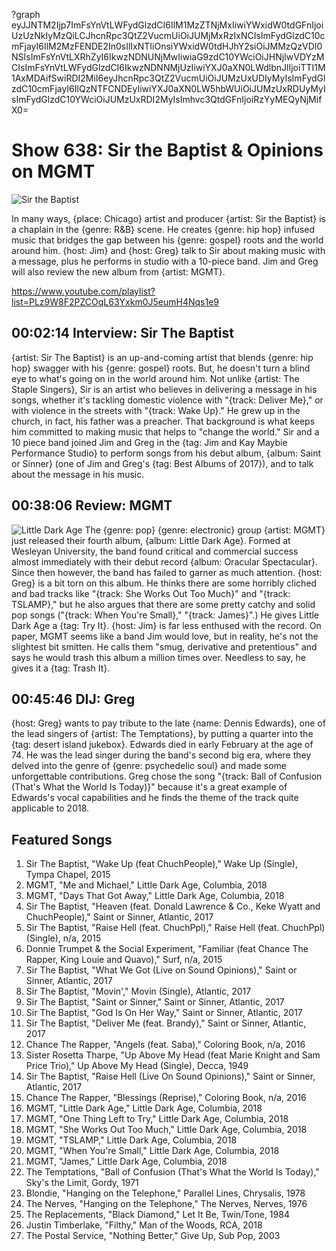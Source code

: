?graph eyJJNTM2Ijp7ImFsYnVtLWFydGlzdCI6IlM1MzZTNjMxIiwiYWxidW0tdGFnIjoiUzUzNkIyMzQiLCJhcnRpc3QtZ2VucmUiOiJUMjMxRzIxNCIsImFydGlzdC10cmFjayI6IlM2MzFENDE2In0sIlIxNTIiOnsiYWxidW0tdHJhY2siOiJMMzQzVDI0NSIsImFsYnVtLXRhZyI6IkwzNDNUNjMwIiwiaG9zdC10YWciOiJHNjIwVDYzMCIsImFsYnVtLWFydGlzdCI6IkwzNDNNMjUzIiwiYXJ0aXN0LWdlbnJlIjoiTTI1M1AxMDAifSwiRDI2MiI6eyJhcnRpc3QtZ2VucmUiOiJUMzUxUDIyMyIsImFydGlzdC10cmFjayI6IlQzNTFCNDEyIiwiYXJ0aXN0LW5hbWUiOiJUMzUxRDUyMyIsImFydGlzdC10YWciOiJUMzUxRDI2MyIsImhvc3QtdGFnIjoiRzYyMEQyNjMifX0=

# Show 638: Sir the Baptist & Opinions on MGMT 
![Sir the Baptist](https://sound-images.s3.amazonaws.com/images/2018/sir_the.jpg)

In many ways, {place: Chicago} artist and producer {artist: Sir the Baptist} is a chaplain in the {genre: R&B} scene. He creates {genre: hip hop} infused music that bridges the gap between his {genre: gospel} roots and the world around him. {host: Jim} and {host: Greg} talk to Sir about making music with a message, plus he performs in studio with a 10-piece band. Jim and Greg will also review the new album from {artist: MGMT}.

https://www.youtube.com/playlist?list=PLz9W8F2PZCOqL63Yxkm0J5eumH4Nqs1e9

## 00:02:14 Interview: Sir The Baptist
{artist: Sir The Baptist} is an up-and-coming artist that blends {genre: hip hop} swagger with his {genre: gospel} roots. But, he doesn't turn a blind eye to what's going on in the world around him. Not unlike {artist: The Staple Singers}, Sir is an artist who believes in delivering a message in his songs, whether it's tackling domestic violence with "{track: Deliver Me}," or with violence in the streets with "{track: Wake Up}." He grew up in the church, in fact, his father was a preacher. That background is what keeps him committed to making music that helps to "change the world."  Sir and a 10 piece band joined Jim and Greg in the {tag: Jim and Kay Maybie Performance Studio} to perform songs from his debut album, {album: Saint or Sinner} (one of Jim and Greg's {tag: Best Albums of 2017}), and to talk about the message in his music.

## 00:38:06 Review: MGMT
![Little Dark Age](http://is4.mzstatic.com/image/thumb/Music62/v4/55/fa/4a/55fa4a7f-a932-d685-7755-5b1de8013ee8/source/600x600bb.jpg "251553551/1334814526")
The {genre: pop} {genre: electronic} group {artist: MGMT} just released their fourth album, {album: Little Dark Age}. Formed at Wesleyan University, the band found critical and commercial success almost immediately with their debut record {album: Oracular Spectacular}. Since then however, the band has failed to garner as much attention. {host: Greg} is a bit torn on this album. He thinks there are some horribly cliched and bad tracks like "{track: She Works Out Too Much}" and "{track: TSLAMP}," but he also argues that there are some pretty catchy and solid pop songs ("{track: When You're Small}," "{track: James}".) He gives Little Dark Age a {tag: Try It}. {host: Jim} is far less enthused with the record. On paper, MGMT seems like a band Jim would love, but in reality, he's not the slightest bit smitten. He calls them "smug, derivative and pretentious" and says he would trash this album a million times over. Needless to say, he gives it a {tag: Trash It}.


## 00:45:46 DIJ: Greg
{host: Greg} wants to pay tribute to the late {name: Dennis Edwards}, one of the lead singers of {artist: The Temptations}, by putting a quarter into the {tag: desert island jukebox}. Edwards died in early February at the age of 74. He was the lead singer during the band's second big era, where they delved into the genre of {genre: psychedelic soul} and made some unforgettable contributions. Greg chose the song "{track: Ball of Confusion (That's What the World Is Today)}" because it's a great example of Edwards's vocal capabilities and he finds the theme of the track quite applicable to 2018.


## Featured Songs
1. Sir The Baptist, "Wake Up (feat ChuchPeople)," Wake Up (Single), Tympa Chapel, 2015
1. MGMT, "Me and Michael," Little Dark Age, Columbia, 2018
1. MGMT, "Days That Got Away," Little Dark Age, Columbia, 2018
1. Sir The Baptist, "Heaven (feat. Donald Lawrence & Co., Keke Wyatt and ChuchPeople)," Saint or Sinner, Atlantic, 2017
1. Sir The Baptist, "Raise Hell (feat. ChuchPpl)," Raise Hell (feat. ChuchPpl) (Single), n/a, 2015
1. Donnie Trumpet & the Social Experiment, "Familiar (feat Chance The Rapper, King Louie and Quavo)," Surf, n/a, 2015
1. Sir The Baptist, "What We Got (Live on Sound Opinions)," Saint or Sinner, Atlantic, 2017
1. Sir The Baptist, "Movin'," Movin (Single), Atlantic, 2017
1. Sir The Baptist, "Saint or Sinner," Saint or Sinner, Atlantic, 2017
1. Sir The Baptist, "God Is On Her Way," Saint or Sinner, Atlantic, 2017
1. Sir The Baptist, "Deliver Me (feat. Brandy)," Saint or Sinner, Atlantic, 2017
1. Chance The Rapper, "Angels (feat. Saba)," Coloring Book, n/a, 2016
1. Sister Rosetta Tharpe, "Up Above My Head (feat Marie Knight and Sam Price Trio)," Up Above My Head (Single), Decca, 1949
1. Sir The Baptist, "Raise Hell (Live On Sound Opinions)," Saint or Sinner, Atlantic, 2017
1. Chance The Rapper, "Blessings (Reprise)," Coloring Book, n/a, 2016
1. MGMT, "Little Dark Age," Little Dark Age, Columbia, 2018
1. MGMT, "One Thing Left to Try," Little Dark Age, Columbia, 2018
1. MGMT, "She Works Out Too Much," Little Dark Age, Columbia, 2018
1. MGMT, "TSLAMP," Little Dark Age, Columbia, 2018
1. MGMT, "When You're Small," Little Dark Age, Columbia, 2018
1. MGMT, "James," Little Dark Age, Columbia, 2018
1. The Temptations, "Ball of Confusion (That's What the World Is Today)," Sky's the Limit, Gordy, 1971
1. Blondie, "Hanging on the Telephone," Parallel Lines, Chrysalis, 1978
1. The Nerves, "Hanging on the Telephone," The Nerves, Nerves, 1976
1. The Replacements, "Black Diamond," Let It Be, Twin/Tone, 1984
1. Justin Timberlake, "Filthy," Man of the Woods, RCA, 2018
1. The Postal Service, "Nothing Better," Give Up, Sub Pop, 2003

